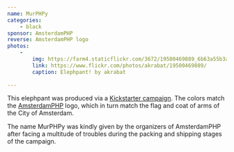 ```yaml
---
name: MurPHPy
categories:
    - black
sponsor: AmsterdamPHP
reverse: AmsterdamPHP logo
photos:
    -
        img: https://farm4.staticflickr.com/3672/19500469889_6b63a55b3a_n.jpg
        link: https://www.flickr.com/photos/akrabat/19500469889/
        caption: Elephpant! by akrabat
        
---
```

This elephpant was produced via a [Kickstarter campaign](https://www.kickstarter.com/projects/rdohms/the-amsterdamphp-elephpant).
The colors match the [AmsterdamPHP](http://amsterdamphp.nl/) logo, which in turn
match the flag and coat of arms of the City of Amsterdam.

The name MurPHPy was kindly given by the organizers of AmsterdamPHP after facing a multitude of troubles during the packing and shipping stages of the campaign.

